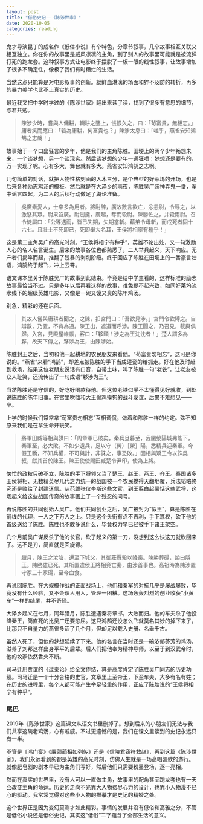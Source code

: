 ```yaml
---
layout: post
title: "低俗史记——《陈涉世家》"
date: 2020-10-05
categories: reading
---
```

鬼才导演昆丁的成名作《低俗小说》有个特色，分章节叙事，几个故事相互关联又相互独立。你在你的故事里是威风凛凛的主角，到了别人的故事里可能就是被流弹打死的跑龙套。这种叙事方式让电影终于摆脱了一板一眼的线性叙事，让故事增加了很多不确定性，像极了我们有时糟烂的生活。

当然这点只能算是对电影叙事的创新。就鲜血淋漓的场面和猝不及防的转折，再多的暴力美学也比不上真实的历史。

最近我又把中学时学过的《陈涉世家》翻出来读了读，找到了很多有意思的细节，与君共勉。

> 陳涉少時，嘗與人傭耕，輟耕之壟上，悵恨久之，曰：「茍富貴，無相忘。」庸者笑而應曰：「若為庸耕，何富貴也？」陳涉太息曰：「嗟乎，燕雀安知鴻鵠之志哉！」

故事始于一个口出狂言的少年，他是我们的主角陈胜。田埂上的两个少年畅想未来，一个谈梦想，另一个谈现实。然后谈梦想的少年一通狂喷：梦想还是要有的，万一实现了呢。心有多大，舞台就有多大。燕雀安知鸿鹄之志啊。

几句简单的对话，就把人物性格刻画的入木三分，是个典型的好莱坞的开场，也是后来各种励志鸡汤的模板。然后就是在大泽乡的雨夜，陈胜吴广装神弄鬼一番，军中谣言四起，为二人的后续行动做足了舆论准备。

> 吳廣素愛人，士卒多為用者。將尉醉，廣故數言欲亡，忿恚尉，令辱之，以激怒其眾。尉果笞廣。尉劍挺，廣起，奪而殺尉。陳勝佐之，并殺兩尉。召令徒屬曰：「公等遇雨，皆已失期，失期當斬。藉弟令毋斬，而戍死者固十六七。且壯士不死即已，死即舉大名耳，王侯將相寧有種乎！」

这是第二主角吴广的高光时刻。“王侯将相宁有种乎”，英雄不论出处，又一句激励人心的名人名言诞生。后来的故事各位也都熟悉了，二人举兵起义，天下响应。无产者们揭竿而起，推翻了残暴的剥削阶级。终于回应了陈胜在田埂上的一番豪言壮语，鸿鹄终于起飞，冲上云霄。

语文课本里关于陈胜吴广的故事到此结束。毕竟是给中学生看的，这样标准的励志故事最恰当不过。只是多年以后再看这样的故事，难免提不起兴致，如同好莱坞流水线下的超级英雄电影，又像是一碗又馊又臭的陈年鸡汤。

别急，精彩的还在后面。

> 其故人嘗與庸耕者聞之，之陳，扣宮門曰：「吾欲見涉。」宮門令欲縛之。自辯數，乃置，不肯為通。陳王出，遮道而呼涉。陳王聞之，乃召見，載與俱歸。入宮，見殿屋帷帳，客曰：「夥頤！涉之為王沈沈者！」楚人謂多為夥，故天下傳之，夥涉為王，由陳涉始。

陈胜封王之后，当初和他一起耕地的农民朋友来看他。“苟富贵勿相忘”，这可是你说的。“燕雀”来看“鸿鹄”，却差点被陈胜的手下当成碰瓷的给抓走。好在他及时赶到救场，结果这位老朋友说话有口音，自带土味，叫了陈胜一句“老铁”，让老友被众人耻笑，还流传出了一句成语“夥涉为王”。

当然陈胜还是守信的，好吃好喝款待他。但这位老铁似乎不太懂得见好就收，到处说陈胜的陈年旧事。在宫里吹嘘和大王偷鸡摸狗的战斗友谊，后果不难想见——卒。

上学的时候我们常常拿“苟富贵勿相忘”互相调侃，做着和陈胜一样的约定。殊不知原来我们是在拿生命开玩笑。

> 將軍田臧等相與謀曰：「周章軍已破矣，秦兵旦暮至，我圍滎陽城弗能下，秦軍至，必大敗。不如少遺兵，足以守（熒）［滎］陽，悉精兵迎秦軍。今假王驕，不知兵權，不可與計，非誅之，事恐敗。」因相與矯王令以誅吳叔，獻其首於陳王。陳王使使賜田臧楚令尹印，使為上將。

匆忙的政权只破不立，陈胜的手下将领又当了楚王、赵王、燕王、齐王。秦国诸多王侯将相、无数精英尽几代之力统一的战国被一个农民搅得天翻地覆，兵法韬略终究还是败给了封建迷信。从范雎张仪李斯这些文官，到王翦白起蒙恬这些武将，这场起义给这些战国传奇的故事画上了一个残忍的问号。

再说陈胜的共同创始人吴广。他们共同创业之后，吴广被封为“假王”，算是陈胜在前线的代理，一人之下万人之上。只是这个头衔有点不吉利，手下篡权，砍下他的首级送给了陈胜。陈胜也不敢多说什么，毕竟权力早已经被手下诸王架空。

几个月前吴广谋反杀了他的长官，砍了起义的第一刀，没想到这么快这刀就砍回来了。这不是刀，简直就是回旋镖。

> 臘月，陳王之汝陰，還至下城父，其御莊賈殺以降秦。陳勝葬碭，謚曰隱王。陳勝雖已死，其所置遣侯王將相竟亡秦，由涉首事也。高祖時為陳涉置守冢三十家碭，至今血食。

再说回陈胜。在大规模作战的正面战场上，他们和秦军的对抗几乎是屡战屡败，毕竟没有什么经验，又不会识人用人，管理一团糟。这场轰轰烈烈的创业收获“小黄车”一样的结尾，并不奇怪。

大泽乡起义在七月，同年腊月，陈胜遭遇秦将章邯，大败而归。他的车夫杀了他投降秦王，简直死的比吴广还要憋屈。这只鸿鹄还没怎么飞就莫名其妙的掉下来了，比那只不自量力的燕雀多活了几个月，但却足以载入史册、名垂千古。

虽然人死了，但他的梦想延续了下来。他的名言在当时还是一碗浓郁芬芳的鸡汤，滋养了刘邦这样出身平平的后辈。后人们把他奉为精神导师，以至于到汉武帝时，他的坟冢依然香火不断。

司马迁用贾谊的《过秦论》给全文作结，算是高度肯定了陈胜吴广同志的历史功绩。司马迁是一个十分合格的史官，文章里上至帝王，下至车夫，大多有名有姓；在历史的进程里，每个人都可能产生举足轻重的作用，正应了陈胜说的“王侯将相宁有种乎”。

### 尾巴

2019年《陈涉世家》这篇课文从语文书里删掉了。想到后来的小朋友们无法与我们共享这碗老鸡汤，心有戚戚。不过更遗憾的是，我们在课文里读到的史记永远只有一半。

不管是《鸿门宴》《廉颇蔺相如列传》还是《信陵君窃符救赵》，再到这篇《陈涉世家》，我们永远看到的都是英雄的高光时刻，仿佛人生就是一场高唱凯歌的游行。就像肥皂剧的剧本早已为主角们写好，然后他们只需要粉墨登场，逐一亮相。

然而在真实的世界里，没有人可以一直做主角，故事里的配角甚至跑龙套也有一天会改变主角的命运。历史的走向不光靠大人物费尽心力的设计，也靠小人物漫不经心的驱动。我常常觉得对这些小人物的描摹才是史记的精妙之处。

这个世界正是因为变幻莫测才如此精彩。事情的发展并没有低俗和高雅之分，不管是低俗小说还是低俗史记，其实这“低俗”二字蕴含了全部生活的意义。
